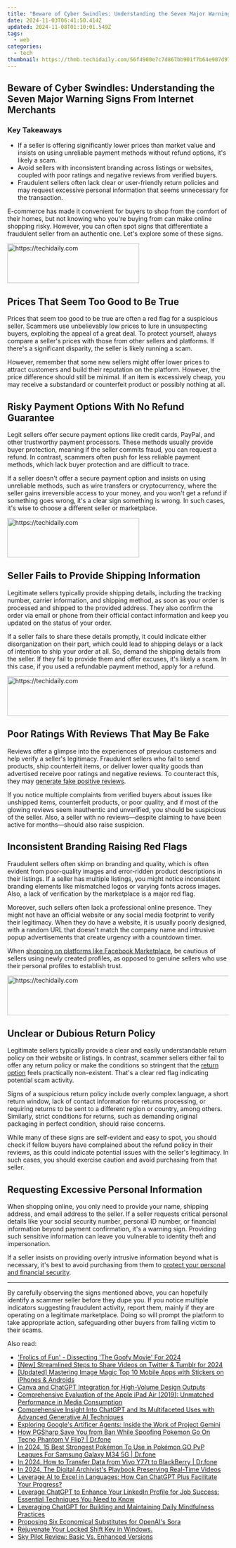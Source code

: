 ```yaml
---
title: "Beware of Cyber Swindles: Understanding the Seven Major Warning Signs From Internet Merchants"
date: 2024-11-03T06:41:50.414Z
updated: 2024-11-08T01:10:01.549Z
tags:
  - web
categories:
  - tech
thumbnail: https://thmb.techidaily.com/56f4900e7c7d867bb901f7b64e907d973f9debc0b4d9e6ff3cf0e83ec62a7ce4.jpg
---
```


## Beware of Cyber Swindles: Understanding the Seven Major Warning Signs From Internet Merchants

### Key Takeaways

* If a seller is offering significantly lower prices than market value and insists on using unreliable payment methods without refund options, it's likely a scam.
* Avoid sellers with inconsistent branding across listings or websites, coupled with poor ratings and negative reviews from verified buyers.
* Fraudulent sellers often lack clear or user-friendly return policies and may request excessive personal information that seems unnecessary for the transaction.

 E-commerce has made it convenient for buyers to shop from the comfort of their homes, but not knowing who you're buying from can make online shopping risky. However, you can often spot signs that differentiate a fraudulent seller from an authentic one. Let's explore some of these signs.

<!-- affiliate ads begin -->
<a href="https://aligracehair.sjv.io/c/5597632/1915865/19272" target="_top" id="1915865">
  <img src="//a.impactradius-go.com/display-ad/19272-1915865" border="0" alt="https://techidaily.com" width="300" height="90"/>
</a>
<img height="0" width="0" src="https://aligracehair.sjv.io/i/5597632/1915865/19272" style="position:absolute;visibility:hidden;" border="0" />
<!-- affiliate ads end -->

##  Prices That Seem Too Good to Be True

 Prices that seem too good to be true are often a red flag for a suspicious seller. Scammers use unbelievably low prices to lure in unsuspecting buyers, exploiting the appeal of a great deal. To protect yourself, always compare a seller's prices with those from other sellers and platforms. If there's a significant disparity, the seller is likely running a scam.

 However, remember that some new sellers might offer lower prices to attract customers and build their reputation on the platform. However, the price difference should still be minimal. If an item is excessively cheap, you may receive a substandard or counterfeit product or possibly nothing at all.

##  Risky Payment Options With No Refund Guarantee

 Legit sellers offer secure payment options like credit cards, PayPal, and other trustworthy payment processors. These methods usually provide buyer protection, meaning if the seller commits fraud, you can request a refund. In contrast, scammers often push for less reliable payment methods, which lack buyer protection and are difficult to trace.

 If a seller doesn't offer a secure payment option and insists on using unreliable methods, such as wire transfers or cryptocurrency, where the seller gains irreversible access to your money, and you won't get a refund if something goes wrong, it's a clear sign something is wrong. In such cases, it's wise to choose a different seller or marketplace.

<!-- affiliate ads begin -->
<a href="https://aligracehair.sjv.io/c/5597632/1885943/19272" target="_top" id="1885943">
  <img src="//a.impactradius-go.com/display-ad/19272-1885943" border="0" alt="https://techidaily.com" width="300" height="90"/>
</a>
<img height="0" width="0" src="https://aligracehair.sjv.io/i/5597632/1885943/19272" style="position:absolute;visibility:hidden;" border="0" />
<!-- affiliate ads end -->

##  Seller Fails to Provide Shipping Information

 Legitimate sellers typically provide shipping details, including the tracking number, carrier information, and shipping method, as soon as your order is processed and shipped to the provided address. They also confirm the order via email or phone from their official contact information and keep you updated on the status of your order.

 If a seller fails to share these details promptly, it could indicate either disorganization on their part, which could lead to shipping delays or a lack of intention to ship your order at all. So, demand the shipping details from the seller. If they fail to provide them and offer excuses, it's likely a scam. In this case, if you used a refundable payment method, apply for a refund.

<!-- affiliate ads begin -->
<a href="https://appsumo.8odi.net/c/5597632/2100537/7443" target="_top" id="2100537">
  <img src="//a.impactradius-go.com/display-ad/7443-2100537" border="0" alt="https://techidaily.com" width="728" height="90"/>
</a>
<img height="0" width="0" src="https://appsumo.8odi.net/i/5597632/2100537/7443" style="position:absolute;visibility:hidden;" border="0" />
<!-- affiliate ads end -->

##  Poor Ratings With Reviews That May Be Fake

 Reviews offer a glimpse into the experiences of previous customers and help verify a seller's legitimacy. Fraudulent sellers who fail to send products, ship counterfeit items, or deliver lower quality goods than advertised receive poor ratings and negative reviews. To counteract this, they may [generate fake positive reviews](https://screen-capture.techidaily.com/updated-master-obs-on-macos-download-setup-and-get-to-work-for-2024/).

 If you notice multiple complaints from verified buyers about issues like unshipped items, counterfeit products, or poor quality, and if most of the glowing reviews seem inauthentic and unverified, you should be suspicious of the seller. Also, a seller with no reviews—despite claiming to have been active for months—should also raise suspicion.

##  Inconsistent Branding Raising Red Flags

 Fraudulent sellers often skimp on branding and quality, which is often evident from poor-quality images and error-ridden product descriptions in their listings. If a seller has multiple listings, you might notice inconsistent branding elements like mismatched logos or varying fonts across images. Also, a lack of verification by the marketplace is a major red flag.

 Moreover, such sellers often lack a professional online presence. They might not have an official website or any social media footprint to verify their legitimacy. When they do have a website, it is usually poorly designed, with a random URL that doesn't match the company name and intrusive popup advertisements that create urgency with a countdown timer.

 When [shopping on platforms like Facebook Marketplace](https://fox-access.techidaily.com/updated-transform-overload-into-order-with-skillful-tiktok-saves-edits-for-2024/), be cautious of sellers using newly created profiles, as opposed to genuine sellers who use their personal profiles to establish trust.

<!-- affiliate ads begin -->
<a href="https://appsumo.8odi.net/c/5597632/2049364/7443" target="_top" id="2049364">
  <img src="//a.impactradius-go.com/display-ad/7443-2049364" border="0" alt="https://techidaily.com" width="728" height="90"/>
</a>
<img height="0" width="0" src="https://appsumo.8odi.net/i/5597632/2049364/7443" style="position:absolute;visibility:hidden;" border="0" />
<!-- affiliate ads end -->

##  Unclear or Dubious Return Policy

 Legitimate sellers typically provide a clear and easily understandable return policy on their website or listings. In contrast, scammer sellers either fail to offer any return policy or make the conditions so stringent that the [return option](https://screen-capture.techidaily.com/in-2024-green-thumbs-up-the-best-farming-titles-for-group-playtime/) feels practically non-existent. That's a clear red flag indicating potential scam activity.

 Signs of a suspicious return policy include overly complex language, a short return window, lack of contact information for returns processing, or requiring returns to be sent to a different region or country, among others. Similarly, strict conditions for returns, such as demanding original packaging in perfect condition, should raise concerns.

 While many of these signs are self-evident and easy to spot, you should check if fellow buyers have complained about the refund policy in their reviews, as this could indicate potential issues with the seller's legitimacy. In such cases, you should exercise caution and avoid purchasing from that seller.

##  Requesting Excessive Personal Information

 When shopping online, you only need to provide your name, shipping address, and email address to the seller. If a seller requests critical personal details like your social security number, personal ID number, or financial information beyond payment confirmation, it's a warning sign. Providing such sensitive information can leave you vulnerable to identity theft and impersonation.

 If a seller insists on providing overly intrusive information beyond what is necessary, it's best to avoid purchasing from them to [protect your personal and financial security](https://easy-unlock-android.techidaily.com/how-to-fix-oem-unlock-missing-on-oppo-f23-5g-by-drfone-android/).

---

 By carefully observing the signs mentioned above, you can hopefully identify a scammer seller before they dupe you. If you notice multiple indicators suggesting fraudulent activity, report them, mainly if they are operating on a legitimate marketplace. Doing so will prompt the platform to take appropriate action, safeguarding other buyers from falling victim to their scams.

<ins class="adsbygoogle"
     style="display:block"
     data-ad-format="autorelaxed"
     data-ad-client="ca-pub-7571918770474297"
     data-ad-slot="1223367746"></ins>

<ins class="adsbygoogle"
     style="display:block"
     data-ad-client="ca-pub-7571918770474297"
     data-ad-slot="8358498916"
     data-ad-format="auto"
     data-full-width-responsive="true"></ins>

<span class="atpl-alsoreadstyle">Also read:</span>
<div><ul>
<li><a href="https://article-tips.techidaily.com/frolics-of-fun-dissecting-the-goofy-movie-for-2024/"><u>'Frolics of Fun' - Dissecting 'The Goofy Movie' For 2024</u></a></li>
<li><a href="https://twitter-videos.techidaily.com/new-streamlined-steps-to-share-videos-on-twitter-and-tumblr-for-2024/"><u>[New] Streamlined Steps to Share Videos on Twitter & Tumblr for 2024</u></a></li>
<li><a href="https://fox-info.techidaily.com/updated-mastering-image-magic-top-10-mobile-apps-with-stickers-on-iphones-and-androids/"><u>[Updated] Mastering Image Magic Top 10 Mobile Apps with Stickers on iPhones & Androids</u></a></li>
<li><a href="https://tech-haven.techidaily.com/canva-and-chatgpt-integration-for-high-volume-design-outputs/"><u>Canva and ChatGPT Integration for High-Volume Design Outputs</u></a></li>
<li><a href="https://buynow-info.techidaily.com/comprehensive-evaluation-of-the-apple-ipad-air-2019-unmatched-performance-in-media-consumption/"><u>Comprehensive Evaluation of the Apple iPad Air (2019): Unmatched Performance in Media Consumption</u></a></li>
<li><a href="https://tech-haven.techidaily.com/comprehensive-insight-into-chatgpt-and-its-multifaceted-uses-with-advanced-generative-ai-techniques/"><u>Comprehensive Insight Into ChatGPT and Its Multifaceted Uses with Advanced Generative AI Techniques</u></a></li>
<li><a href="https://tech-haven.techidaily.com/exploring-googles-artificer-agents-inside-the-work-of-project-gemini/"><u>Exploring Google's Artificer Agents: Inside the Work of Project Gemini</u></a></li>
<li><a href="https://android-pokemon-go.techidaily.com/how-pgsharp-save-you-from-ban-while-spoofing-pokemon-go-on-tecno-phantom-v-flip-drfone-by-drfone-virtual-android/"><u>How PGSharp Save You from Ban While Spoofing Pokemon Go On Tecno Phantom V Flip? | Dr.fone</u></a></li>
<li><a href="https://change-location.techidaily.com/in-2024-15-best-strongest-pokemon-to-use-in-pokemon-go-pvp-leagues-for-samsung-galaxy-m34-5g-drfone-by-drfone-virtual-android/"><u>In 2024, 15 Best Strongest Pokémon To Use in Pokémon GO PvP Leagues For Samsung Galaxy M34 5G | Dr.fone</u></a></li>
<li><a href="https://android-transfer.techidaily.com/in-2024-how-to-transfer-data-from-vivo-y77t-to-blackberry-drfone-by-drfone-transfer-from-android-transfer-from-android/"><u>In 2024, How to Transfer Data from Vivo Y77t to BlackBerry | Dr.fone</u></a></li>
<li><a href="https://facebook-video-recording.techidaily.com/in-2024-the-digital-archivists-playbook-preserving-real-time-videos/"><u>In 2024, The Digital Archivist's Playbook Preserving Real-Time Videos</u></a></li>
<li><a href="https://tech-haven.techidaily.com/leverage-ai-to-excel-in-languages-how-can-chatgpt-plus-facilitate-your-progress/"><u>Leverage AI to Excel in Languages: How Can ChatGPT Plus Facilitate Your Progress?</u></a></li>
<li><a href="https://tech-haven.techidaily.com/leverage-chatgpt-to-enhance-your-linkedin-profile-for-job-success-essential-techniques-you-need-to-know/"><u>Leverage ChatGPT to Enhance Your LinkedIn Profile for Job Success: Essential Techniques You Need to Know</u></a></li>
<li><a href="https://tech-haven.techidaily.com/leveraging-chatgpt-for-building-and-maintaining-daily-mindfulness-practices/"><u>Leveraging ChatGPT for Building and Maintaining Daily Mindfulness Practices</u></a></li>
<li><a href="https://tech-haven.techidaily.com/proposing-six-economical-substitutes-for-openais-sora/"><u>Proposing Six Economical Substitutes for OpenAI's Sora</u></a></li>
<li><a href="https://windows11.techidaily.com/rejuvenate-your-locked-shift-key-in-windows/"><u>Rejuvenate Your Locked Shift Key in Windows.</u></a></li>
<li><a href="https://tech-haven.techidaily.com/sky-pilot-review-basic-vs-enhanced-versions/"><u>Sky Pilot Review: Basic Vs. Enhanced Versions</u></a></li>
</ul></div>

